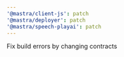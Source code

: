 ```yaml
---
'@mastra/client-js': patch
'@mastra/deployer': patch
'@mastra/speech-playai': patch
---
```


Fix build errors by changing contracts
